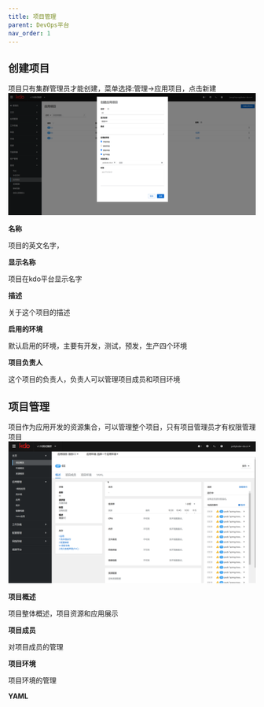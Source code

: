 ```yaml
---
title: 项目管理
parent: DevOps平台
nav_order: 1
---
```




## 创建项目
项目只有集群管理员才能创建，菜单选择:管理->应用项目，点击新建
![创建项目](imgs/createAppProject.png)


**名称**

项目的英文名字，

**显示名称**

项目在kdo平台显示名字

**描述**

关于这个项目的描述


**启用的环境**

默认启用的环境，主要有开发，测试，预发，生产四个环境


**项目负责人**

这个项目的负责人，负责人可以管理项目成员和项目环境



## 项目管理
项目作为应用开发的资源集合，可以管理整个项目，只有项目管理员才有权限管理项目
![项目管理](imgs/manageAppProject.gif)

**项目概述**

项目整体概述，项目资源和应用展示

**项目成员**

对项目成员的管理

**项目环境**

项目环境的管理


**YAML**


